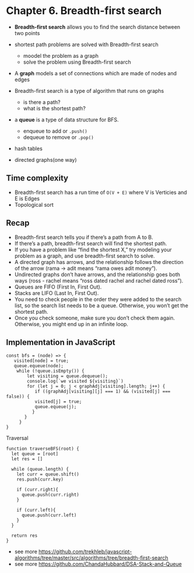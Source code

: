 # Chapter 6. Breadth-first search 

- <b>Breadth-first search</b> allows you to find the search distance between two points

- shortest path problems are solved with Breadth-first search
  - moodel the problem as a graph
  - solve the problem using Breadth-first search 

- A <b>graph</b> models a set of connections which are made of nodes and edges
- Breadth-first search is a type of algorithm that runs on graphs
  - is there a path?
  - what is the shortest path?

- a <b>queue</b> is a type of data structure for BFS.
  - enqueue to add or `.push()`
  - dequeue to remove or `.pop()`
- hash tables
- directed graphs(one way)

## Time complexity

- Breadth-first search has a run time of `O(V + E)` where V is Verticies and E is Edges
- Topological sort

## Recap
- Breadth-first search tells you if there’s a path from A to B.
- If there’s a path, breadth-first search will find the shortest path.
- If you have a problem like “find the shortest X,” try modeling your problem as a graph, and use breadth-first search to solve.
- A directed graph has arrows, and the relationship follows the direction of the arrow (rama -> adit means “rama owes adit money”).
- Undirected graphs don’t have arrows, and the relationship goes both ways (ross - rachel means “ross dated rachel and rachel dated ross”).
- Queues are FIFO (First In, First Out).
- Stacks are LIFO (Last In, First Out).
- You need to check people in the order they were added to the search list, so the search list needs to be a queue. Otherwise, you won’t get the shortest path.
- Once you check someone, make sure you don’t check them again. Otherwise, you might end up in an infinite loop.

## Implementation in JavaScript
````
const bfs = (node) => { 
   visited[node] = true;
   queue.equeue(node); 
    while (!queue.isEmpty()) {
        let visiting = queue.dequeue();
        console.log(`we visited ${visiting}`)
        for (let j = 0; j < graphAdj[visiting].length; j++) {
           if ((graphAdj[visiting][j] === 1) && (visited[j] === false)) {  
           visited[j] = true;
           queue.equeue(j);
          }
       }
     }
}
````

Traversal
````
function traverseBFS(root) {
  let queue = [root]
  let res = []
  
  while (queue.length) {      
    let curr = queue.shift()
    res.push(curr.key)
    
    if (curr.right){
      queue.push(curr.right)
    }
    
    if (curr.left){
      queue.push(curr.left)
    }
  }
  
  return res
}
````
* see more https://github.com/trekhleb/javascript-algorithms/tree/master/src/algorithms/tree/breadth-first-search
* see more https://github.com/ChandaHubbard/DSA-Stack-and-Queue
